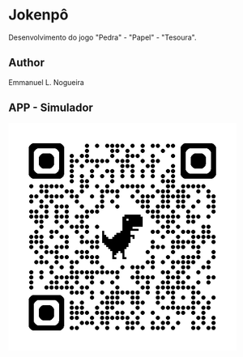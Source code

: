 # Jokenpô
Desenvolvimento do jogo "Pedra" - "Papel" - "Tesoura".
## Author
Emmanuel L. Nogueira
## APP - Simulador
![qrcode](https://github.com/emmanuel-lacerd4/jokenpo/blob/main/img/qrcode_jokenpo.png)